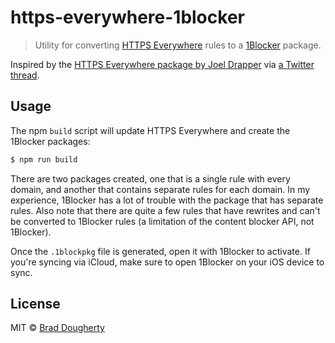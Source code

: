 # https-everywhere-1blocker

> Utility for converting [HTTPS Everywhere](https://www.eff.org/https-everywhere) rules to a [1Blocker](https://1blocker.com) package.

Inspired by the [HTTPS Everywhere package by Joel Drapper](https://joeldrapper.com/https-everywhere) via [a Twitter thread](https://twitter.com/joeldrapper/status/907221891194212355).

## Usage

The npm `build` script will update HTTPS Everywhere and create the 1Blocker packages:

```sh
$ npm run build
```

There are two packages created, one that is a single rule with every domain, and another that contains separate rules for each domain. In my experience, 1Blocker has a lot of trouble with the package that has separate rules. Also note that there are quite a few rules that have rewrites and can't be converted to 1Blocker rules (a limitation of the content blocker API, not 1Blocker).

Once the `.1blockpkg` file is generated, open it with 1Blocker to activate. If you're syncing via iCloud, make sure to open 1Blocker on your iOS device to sync.

## License

MIT © [Brad Dougherty](https://brad.is)
